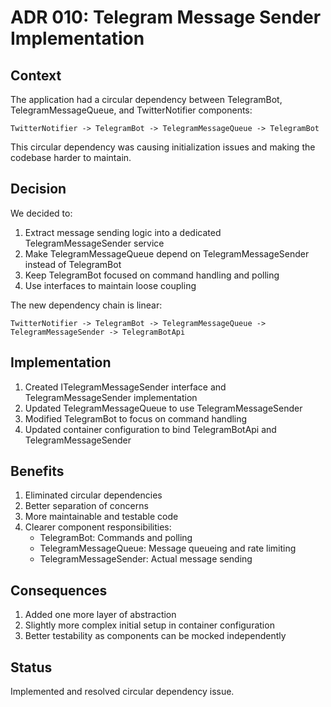 # ADR 010: Telegram Message Sender Implementation

## Context

The application had a circular dependency between TelegramBot, TelegramMessageQueue, and TwitterNotifier components:

```
TwitterNotifier -> TelegramBot -> TelegramMessageQueue -> TelegramBot
```

This circular dependency was causing initialization issues and making the codebase harder to maintain.

## Decision

We decided to:

1. Extract message sending logic into a dedicated TelegramMessageSender service
2. Make TelegramMessageQueue depend on TelegramMessageSender instead of TelegramBot
3. Keep TelegramBot focused on command handling and polling
4. Use interfaces to maintain loose coupling

The new dependency chain is linear:
```
TwitterNotifier -> TelegramBot -> TelegramMessageQueue -> TelegramMessageSender -> TelegramBotApi
```

## Implementation

1. Created ITelegramMessageSender interface and TelegramMessageSender implementation
2. Updated TelegramMessageQueue to use TelegramMessageSender
3. Modified TelegramBot to focus on command handling
4. Updated container configuration to bind TelegramBotApi and TelegramMessageSender

## Benefits

1. Eliminated circular dependencies
2. Better separation of concerns
3. More maintainable and testable code
4. Clearer component responsibilities:
   - TelegramBot: Commands and polling
   - TelegramMessageQueue: Message queueing and rate limiting
   - TelegramMessageSender: Actual message sending

## Consequences

1. Added one more layer of abstraction
2. Slightly more complex initial setup in container configuration
3. Better testability as components can be mocked independently

## Status

Implemented and resolved circular dependency issue.